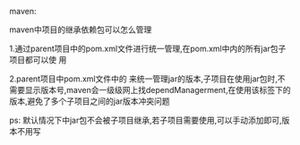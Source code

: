 maven:

maven中项目的继承依赖包可以怎么管理

 1.通过parent项目中的pom.xml文件进行统一管理,在pom.xml中<dependenices></dependenices>内的所有jar包子项目都可以使 用

 2.parent项目中pom.xml文件中的 <dependsManagerment>来统一管理jar的版本,子项目在使用jar包时,不需要显示版本号,maven会一级级网上找dependManagerment,在使用该标签下的版本,避免了多个子项目之间的jar版本冲突问题

 ps: 默认情况下<dependsManagerment>中jar包不会被子项目继承,若子项目需要使用,可以手动添加即可,版本不用写
